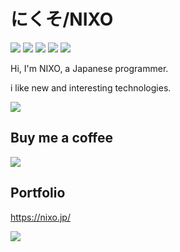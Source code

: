 # にくそ/NIXO

![](https://img.shields.io/badge/age-15-red) ![](https://img.shields.io/badge/birthday-2005%2F10%2F11-red) ![](https://img.shields.io/badge/Python-%E2%9D%A4-brightgreen) ![](https://img.shields.io/github/followers/nxo0?label=Followers&style=social) ![](https://img.shields.io/twitter/follow/NIXO_dev?label=Followers&style=social)

Hi, I'm NIXO, a Japanese programmer.

i like new and interesting technologies.

![](https://github-readme-stats.vercel.app/api/top-langs/?username=nxo0)

## Buy me a coffee

[![](https://raw.githubusercontent.com/nxo0/nxo0/be22570023e56121ad4849c4781b9abbccaea395/BMC%20logo%2Bwordmark%20-%20White.svg)](https://buymeacoffee.com/nxo0)


## Portfolio

https://nixo.jp/

![](https://komarev.com/ghpvc/?username=nxo0)
